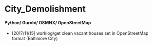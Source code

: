 # City_Demolishment

#### Python/ Gurobi/ OSMNX/ OpenStreetMap

- [2017/11/15] worklog/get clean vacant houses set in OpenStreetMap format (Baltimore City)
